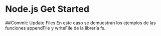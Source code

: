 # Node.js Get Started
##Commit: Update Files
En este caso se demuestran los ejemplos de las funciones appendFile y writeFile de la librería fs.
